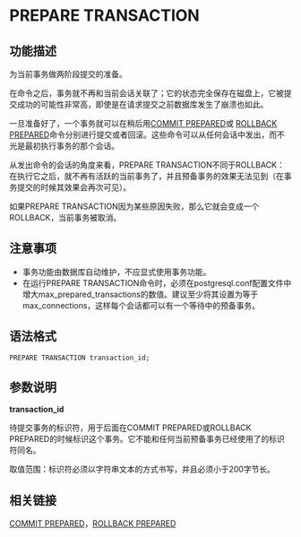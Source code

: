 # PREPARE TRANSACTION

## 功能描述<a name="zh-cn_topic_0283137205_zh-cn_topic_0237122172_zh-cn_topic_0059779173_s84c1f6c6e66743a3b5e71a25e070e50f"></a>

为当前事务做两阶段提交的准备。

在命令之后，事务就不再和当前会话关联了；它的状态完全保存在磁盘上，它被提交成功的可能性非常高，即使是在请求提交之前数据库发生了崩溃也如此。

一旦准备好了，一个事务就可以在稍后用[COMMIT PREPARED](COMMIT-PREPARED.md)或  [ROLLBACK PREPARED](ROLLBACK-PREPARED.md)命令分别进行提交或者回滚。这些命令可以从任何会话中发出，而不光是最初执行事务的那个会话。

从发出命令的会话的角度来看，PREPARE TRANSACTION不同于ROLLBACK：在执行它之后，就不再有活跃的当前事务了，并且预备事务的效果无法见到（在事务提交的时候其效果会再次可见）。

如果PREPARE TRANSACTION因为某些原因失败，那么它就会变成一个ROLLBACK，当前事务被取消。

## 注意事项<a name="zh-cn_topic_0283137205_zh-cn_topic_0237122172_zh-cn_topic_0059779173_sa5991e597322481d9b5cf468c92b7af7"></a>

-   事务功能由数据库自动维护，不应显式使用事务功能。
-   在运行PREPARE TRANSACTION命令时，必须在postgresql.conf配置文件中增大max\_prepared\_transactions的数值。建议至少将其设置为等于max\_connections，这样每个会话都可以有一个等待中的预备事务。

## 语法格式<a name="zh-cn_topic_0283137205_zh-cn_topic_0237122172_zh-cn_topic_0059779173_s53fd0bedc6174ab7a4c21729b10b8889"></a>

```
PREPARE TRANSACTION transaction_id;
```

## 参数说明<a name="zh-cn_topic_0283137205_zh-cn_topic_0237122172_zh-cn_topic_0059779173_safa475d1f6f848039db0d794c7f5aa5b"></a>

**transaction\_id**

待提交事务的标识符，用于后面在COMMIT PREPARED或ROLLBACK PREPARED的时候标识这个事务。它不能和任何当前预备事务已经使用了的标识符同名。

取值范围：标识符必须以字符串文本的方式书写，并且必须小于200字节长。

## 相关链接<a name="zh-cn_topic_0283137205_zh-cn_topic_0237122172_zh-cn_topic_0059779173_s2562d8e8d89a4cd981f08e57f14bb219"></a>

[COMMIT PREPARED](COMMIT-PREPARED.md)，[ROLLBACK PREPARED](ROLLBACK-PREPARED.md)
